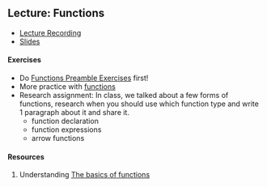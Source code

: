 ## Lecture: Functions

- [Lecture Recording](https://vimeo.com/341840527/67997ff765)
- [Slides](https://drive.google.com/open?id=1Be60yjORy6fPLpbfMP_zDVmIWyueIiql)

#### Exercises
- Do [Functions Preamble Exercises](https://gist.github.com/raym/ceaad96d3afa33d25cd418c8d057115d) first!
- More practice with [functions](https://www.teaching-materials.org/javascript/exercises/functions)
- Research assignment: In class, we talked about a few forms of functions, research when you should use which function type and write 1 paragraph about it and share it.
  * function declaration
  * function expressions
  * arrow functions

#### Resources
1. Understanding [The basics of functions](https://codeburst.io/javascript-functions-understanding-the-basics-207dbf42ed99)
